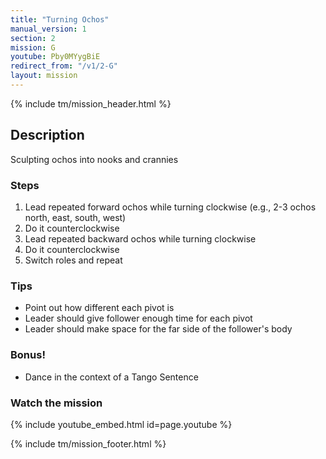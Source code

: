 ```yaml
---
title: "Turning Ochos"
manual_version: 1
section: 2
mission: G
youtube: Pby0MYygBiE
redirect_from: "/v1/2-G"
layout: mission
---
```


{% include tm/mission_header.html %}

## Description

Sculpting ochos into nooks and crannies

### Steps

1. Lead repeated forward ochos while turning clockwise (e.g., 2-3 ochos north, east, south, west)
2. Do it counterclockwise
3. Lead repeated backward ochos while turning clockwise
4. Do it counterclockwise
5. Switch roles and repeat

### Tips

* Point out how different each pivot is
* Leader should give follower enough time for each pivot
* Leader should make space for the far side of the follower's body

### Bonus!

* Dance in the context of a Tango Sentence

### Watch the mission

{% include youtube_embed.html id=page.youtube %}

{% include tm/mission_footer.html %}
